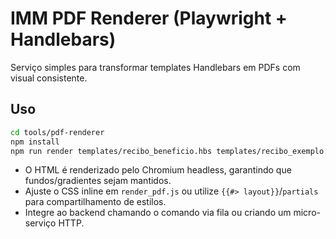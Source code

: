 # IMM PDF Renderer (Playwright + Handlebars)

Serviço simples para transformar templates Handlebars em PDFs com visual consistente.

## Uso

```bash
cd tools/pdf-renderer
npm install
npm run render templates/recibo_beneficio.hbs templates/recibo_exemplo.json ../out/recibo.pdf
```

- O HTML é renderizado pelo Chromium headless, garantindo que fundos/gradientes sejam mantidos.
- Ajuste o CSS inline em `render_pdf.js` ou utilize `{{#> layout}}`/`partials` para compartilhamento de estilos.
- Integre ao backend chamando o comando via fila ou criando um micro-serviço HTTP.
